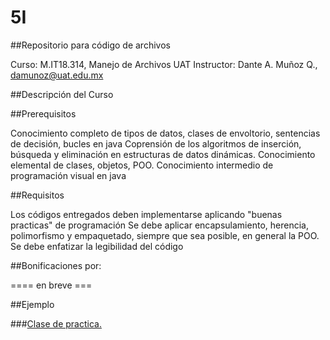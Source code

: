 5I
==

##Repositorio para código de archivos

Curso: M.IT18.314, Manejo de Archivos UAT
Instructor: Dante A. Muñoz Q., damunoz@uat.edu.mx

##Descripción del Curso


##Prerequisitos

Conocimiento completo de tipos de datos, clases de envoltorio, sentencias de decisión, bucles en java
Coprensión de los algoritmos de inserción, búsqueda y eliminación en estructuras de datos dinámicas.
Conocimiento elemental de clases, objetos, POO.
Conocimiento intermedio de programación visual en java

##Requisitos

Los códigos entregados deben implementarse aplicando "buenas practicas" de programación
Se debe aplicar encapsulamiento, herencia, polimorfismo y empaquetado, siempre que sea posible, en general la POO.
Se debe enfatizar la legibilidad del código

##Bonificaciones por:

==== en breve ===

##Ejemplo

###[Clase de practica.](https://github.com/ARCHIVOS-MIT18314/5I/blob/master/CRecord.java)

